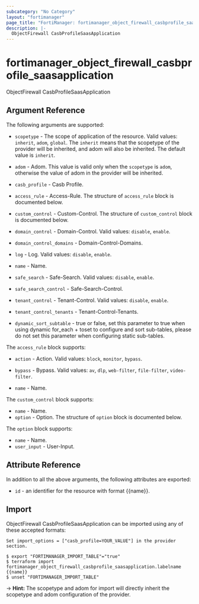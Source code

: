 ```yaml
---
subcategory: "No Category"
layout: "fortimanager"
page_title: "FortiManager: fortimanager_object_firewall_casbprofile_saasapplication"
description: |-
  ObjectFirewall CasbProfileSaasApplication
---
```


# fortimanager_object_firewall_casbprofile_saasapplication
ObjectFirewall CasbProfileSaasApplication

## Argument Reference


The following arguments are supported:

* `scopetype` - The scope of application of the resource. Valid values: `inherit`, `adom`, `global`. The `inherit` means that the scopetype of the provider will be inherited, and adom will also be inherited. The default value is `inherit`.
* `adom` - Adom. This value is valid only when the `scopetype` is `adom`, otherwise the value of adom in the provider will be inherited.
* `casb_profile` - Casb Profile.

* `access_rule` - Access-Rule. The structure of `access_rule` block is documented below.
* `custom_control` - Custom-Control. The structure of `custom_control` block is documented below.
* `domain_control` - Domain-Control. Valid values: `disable`, `enable`.

* `domain_control_domains` - Domain-Control-Domains.
* `log` - Log. Valid values: `disable`, `enable`.

* `name` - Name.
* `safe_search` - Safe-Search. Valid values: `disable`, `enable`.

* `safe_search_control` - Safe-Search-Control.
* `tenant_control` - Tenant-Control. Valid values: `disable`, `enable`.

* `tenant_control_tenants` - Tenant-Control-Tenants.
* `dynamic_sort_subtable` - true or false, set this parameter to true when using dynamic for_each + toset to configure and sort sub-tables, please do not set this parameter when configuring static sub-tables.

The `access_rule` block supports:

* `action` - Action. Valid values: `block`, `monitor`, `bypass`.

* `bypass` - Bypass. Valid values: `av`, `dlp`, `web-filter`, `file-filter`, `video-filter`.

* `name` - Name.

The `custom_control` block supports:

* `name` - Name.
* `option` - Option. The structure of `option` block is documented below.

The `option` block supports:

* `name` - Name.
* `user_input` - User-Input.


## Attribute Reference

In addition to all the above arguments, the following attributes are exported:
* `id` - an identifier for the resource with format {{name}}.

## Import

ObjectFirewall CasbProfileSaasApplication can be imported using any of these accepted formats:
```
Set import_options = ["casb_profile=YOUR_VALUE"] in the provider section.

$ export "FORTIMANAGER_IMPORT_TABLE"="true"
$ terraform import fortimanager_object_firewall_casbprofile_saasapplication.labelname {{name}}
$ unset "FORTIMANAGER_IMPORT_TABLE"
```
-> **Hint:** The scopetype and adom for import will directly inherit the scopetype and adom configuration of the provider.
